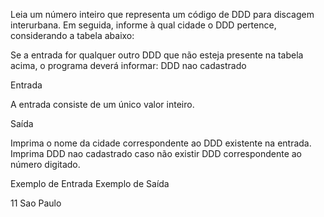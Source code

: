 Leia um número inteiro que representa um código de DDD para discagem interurbana. Em seguida, informe à qual cidade o DDD pertence, considerando a tabela abaixo:
 
Se a entrada for qualquer outro DDD que não esteja presente na tabela acima, o programa deverá informar:
DDD nao cadastrado

Entrada

A entrada consiste de um único valor inteiro.

Saída

Imprima o nome da cidade correspondente ao DDD existente na entrada. Imprima DDD nao cadastrado caso não existir DDD correspondente ao número digitado.
 
Exemplo de Entrada 	Exemplo de Saída

11                  Sao Paulo
